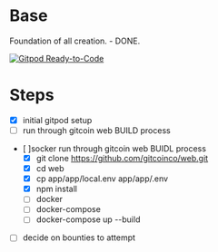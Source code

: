 # Base
Foundation of all creation. - DONE.

[![Gitpod Ready-to-Code](https://img.shields.io/badge/Gitpod-Ready--to--Code-blue?logo=gitpod)](https://gitpod.io/#https://github.com/C0reDumpByt3sBits/base) 

# Steps
- [x] initial gitpod setup
- [ ] run through gitcoin web BUILD process
- [ ]socker run through gitcoin web BUIDL process
   - [x] git clone https://github.com/gitcoinco/web.git
    - [x] cd web
    - [x] cp app/app/local.env app/app/.env
    - [x] npm install
    - [ ] docker
    - [ ] docker-compose
    - [ ] docker-compose up --build
- [ ] decide on bounties to attempt
